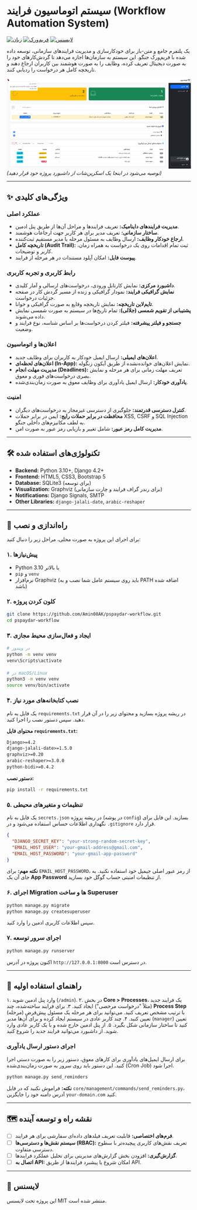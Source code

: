     
# سیستم اتوماسیون فرایند (Workflow Automation System)

[![زبان](https://img.shields.io/badge/language-Python-blue.svg)](https://www.python.org/)
[![فریم‌ورک](https://img.shields.io/badge/framework-Django-green.svg)](https://www.djangoproject.com/)
[![لایسنس](https://img.shields.io/badge/license-MIT-lightgrey.svg)](https://opensource.org/licenses/MIT)

یک پلتفرم جامع و متن-باز برای خودکارسازی و مدیریت فرایندهای سازمانی، توسعه داده شده با فریم‌ورک جنگو. این سیستم به سازمان‌ها اجازه می‌دهد تا گردش‌کارهای خود را به صورت دیجیتال تعریف کرده، وظایف را به صورت هوشمند بین کاربران ارجاع دهند و تاریخچه کامل هر درخواست را ردیابی کنند.

![اسکرین‌شات داشبورد](/dashboard.png)
*(توصیه می‌شود در اینجا یک اسکرین‌شات از داشبورد پروژه خود قرار دهید)*

---

## ✨ ویژگی‌های کلیدی

### عملکرد اصلی
- **مدیریت فرایندهای داینامیک:** تعریف فرایندها و مراحل آن‌ها از طریق پنل ادمین.
- **ساختار سازمانی:** تعریف مدیر برای هر کاربر جهت ارجاعات هوشمند.
- **ارجاع خودکار وظایف:** ارسال وظایف به مسئول مرحله یا مدیر مستقیم ثبت‌کننده.
- **تاریخچه کامل (Audit Trail):** ثبت تمام اقدامات روی یک درخواست به همراه زمان، کاربر و توضیحات.
- **پیوست فایل:** امکان آپلود مستندات در هر مرحله از فرایند.

### رابط کاربری و تجربه کاربری
- **داشبورد مرکزی:** نمایش کارتابل ورودی، درخواست‌های ارسالی و آمار کلیدی.
- **نمایش گرافیکی فرایند:** نمودار گرافیکی و زنده از مسیر گردش کار در صفحه جزئیات درخواست.
- **تایم‌لاین تاریخچه:** نمایش تاریخچه وقایع به صورت گرافیکی و خوانا.
- **پشتیبانی از تقویم شمسی (جلالی):** تمام تاریخ‌ها در سیستم به صورت شمسی نمایش داده می‌شوند.
- **جستجو و فیلتر پیشرفته:** فیلتر کردن درخواست‌ها بر اساس شناسه، نوع فرایند و وضعیت.

### اعلان‌ها و اتوماسیون
- **اعلان‌های ایمیلی:** ارسال ایمیل خودکار به کاربران برای وظایف جدید.
- **اعلان‌های لحظه‌ای (In-App):** نمایش اعلان‌های خوانده‌نشده از طریق آیکون زنگوله.
- **مدیریت مهلت انجام (Deadlines):** تعریف مهلت زمانی برای هر مرحله و نمایش بصری درخواست‌های فوری و معوق.
- **یادآوری خودکار:** ارسال ایمیل یادآوری برای وظایف معوق به صورت زمان‌بندی‌شده.

### امنیت
- **کنترل دسترسی قدرتمند:** جلوگیری از دسترسی غیرمجاز به درخواست‌های دیگران.
- **محافظت در برابر حملات رایج:** ایمن در برابر حملات XSS, CSRF و SQL Injection به لطف مکانیزم‌های داخلی جنگو.
- **مدیریت کامل رمز عبور:** شامل تغییر و بازیابی رمز عبور به صورت امن.

---

## 🛠️ تکنولوژی‌های استفاده شده

- **Backend:** Python 3.10+, Django 4.2+
- **Frontend:** HTML5, CSS3, Bootstrap 5
- **Database:** SQLite3 (برای توسعه)
- **Visualization:** Graphviz (برای رندر گراف فرایند و چارت سازمانی)
- **Notifications:** Django Signals, SMTP
- **Other Libraries:** `django-jalali-date`, `arabic-reshaper`

---

## 🚀 راه‌اندازی و نصب

برای اجرای این پروژه به صورت محلی، مراحل زیر را دنبال کنید:

### ۱. پیش‌نیازها
- Python 3.10 یا بالاتر
- `pip` و `venv`
- نرم‌افزار Graphviz (باید روی سیستم عامل شما نصب و به PATH اضافه شده باشد)

### ۲. کلون کردن پروژه
```bash
git clone https://github.com/Amin08AK/pspaydar-workflow.git
cd pspaydar-workflow
```

### ۳. ایجاد و فعال‌سازی محیط مجازی
```bash
# در ویندوز
python -m venv venv
venv\Scripts\activate

# در macOS/Linux
python3 -m venv venv
source venv/bin/activate
```

### ۴. نصب کتابخانه‌های مورد نیاز
یک فایل به نام `requirements.txt` در ریشه پروژه بسازید و محتوای زیر را در آن قرار دهید. سپس دستور نصب را اجرا کنید.

**محتوای فایل `requirements.txt`:**
```txt
Django>=4.2
django-jalali-date>=1.5.0
graphviz>=0.20
arabic-reshaper>=3.0.0
python-bidi>=0.4.2
```

**دستور نصب:**
```bash
pip install -r requirements.txt
```

### ۵. تنظیمات و متغیرهای محیطی
یک فایل به نام `secrets.json` در ریشه پروژه (در پوشه `config`) بسازید. این فایل برای نگهداری اطلاعات حساس استفاده می‌شود و در `.gitignore` قرار دارد.

```json
{
  "DJANGO_SECRET_KEY": "your-strong-random-secret-key",
  "EMAIL_HOST_USER": "your-gmail-address@gmail.com",
  "EMAIL_HOST_PASSWORD": "your-gmail-app-password"
}
```
**نکته مهم:** برای `EMAIL_HOST_PASSWORD`، از رمز عبور اصلی جیمیل خود استفاده نکنید. به جای آن یک **App Password** از تنظیمات امنیتی حساب گوگل خود بسازید.

### ۶. اجرای Migration ها و ساخت Superuser
```bash
python manage.py migrate
python manage.py createsuperuser
```
سپس اطلاعات کاربری ادمین را وارد کنید.

### ۷. اجرای سرور توسعه
```bash
python manage.py runserver
```
اکنون پروژه در آدرس `http://127.0.0.1:8000` در دسترس است.

---

## 📖 راهنمای استفاده اولیه

۱.  وارد پنل ادمین شوید (`/admin`).
۲.  در بخش **Core > Processes**، یک فرایند جدید (مثلاً "درخواست مرخصی") ایجاد کنید.
۳.  برای فرایند ساخته‌شده، چند **Process Step** (مرحله) با ترتیب مشخص تعریف کنید. می‌توانید برای هر مرحله یک مسئول پیش‌فرض تعیین کنید.
۴.  چند کاربر عادی در سیستم ایجاد کرده و برای آن‌ها مدیر (`manager`) تعیین کنید تا ساختار سازمانی شکل بگیرد.
۵.  از پنل ادمین خارج شده و با یک کاربر عادی وارد شوید. از داشبورد می‌توانید فرایند جدید را شروع کنید.

### اجرای دستور ارسال یادآوری
برای ارسال ایمیل‌های یادآوری برای کارهای معوق، دستور زیر را به صورت دستی اجرا کنید. این دستور باید روی سرور به صورت زمان‌بندی‌شده (Cron Job) اجرا شود.

```bash
python manage.py send_reminders
```
**نکته:** فراموش نکنید که در فایل `core/management/commands/send_reminders.py`، آدرس دامنه خود را جایگزین `your-domain.com` کنید.

---

## 🗺️ نقشه راه و توسعه آینده
- [ ] **فرم‌های اختصاصی:** قابلیت تعریف فیلدهای داده‌ای سفارشی برای هر فرایند.
- [ ] **سیستم نقش‌ها و دسترسی‌ها (RBAC):** تعریف نقش‌های کاربری پیچیده‌تر با سطوح دسترسی متفاوت.
- [ ] **گزارش‌گیری:** افزودن بخش گزارش‌های مدیریتی برای تحلیل عملکرد فرایندها.
- [ ] **اتصال به API:** امکان شروع یا پیشبرد فرایندها از طریق API.

---

## 📄 لایسنس
این پروژه تحت لایسنس MIT منتشر شده است.

  